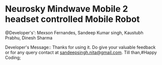 # Neurosky Mindwave Mobile 2 headset controlled Mobile Robot

@Developer's': Mexson Fernandes, Sandeep Kumar singh, Kaustubh Prabhu, Dinesh Sharma

Developer's Message:: Thanks for using it. Do give your valuable feedback or for any query contact at sandeepsingh.nita@gmail.com. Till than,#Happy Coding;
